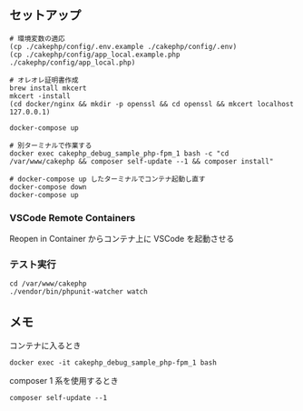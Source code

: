 ## セットアップ

```
# 環境変数の適応
(cp ./cakephp/config/.env.example ./cakephp/config/.env)
(cp ./cakephp/config/app_local.example.php ./cakephp/config/app_local.php)

# オレオレ証明書作成
brew install mkcert
mkcert -install
(cd docker/nginx && mkdir -p openssl && cd openssl && mkcert localhost 127.0.0.1)

docker-compose up

# 別ターミナルで作業する
docker exec cakephp_debug_sample_php-fpm_1 bash -c "cd /var/www/cakephp && composer self-update --1 && composer install"

# docker-compose up したターミナルでコンテナ起動し直す
docker-compose down
docker-compose up
```

### VSCode Remote Containers

Reopen in Container からコンテナ上に VSCode を起動させる

### テスト実行

```
cd /var/www/cakephp
./vendor/bin/phpunit-watcher watch
```

## メモ

コンテナに入るとき

```
docker exec -it cakephp_debug_sample_php-fpm_1 bash
```

composer 1 系を使用するとき

```
composer self-update --1
```
